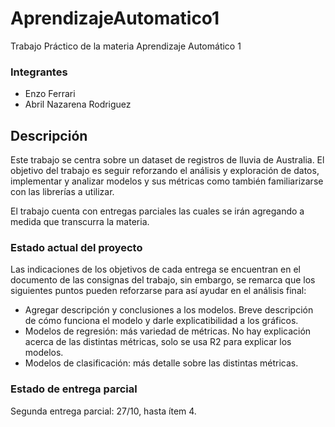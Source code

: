 # AprendizajeAutomatico1
Trabajo Práctico de la materia Aprendizaje Automático 1
### Integrantes
- Enzo Ferrari
- Abril Nazarena Rodriguez
## Descripción
Este trabajo se centra sobre un dataset de registros de lluvia de Australia. El objetivo del trabajo es seguir reforzando el análisis y exploración de datos, implementar y analizar modelos y sus métricas como también familiarizarse con las librerías a utilizar.

El trabajo cuenta con entregas parciales las cuales se irán agregando a medida que transcurra la materia.
### Estado actual del proyecto

Las indicaciones de los objetivos de cada entrega se encuentran en el documento de las consignas del trabajo, sin embargo, se remarca que los siguientes puntos pueden reforzarse para así ayudar en el análisis final:

- Agregar descripción y conclusiones a los modelos. Breve descripción de cómo funciona el modelo y darle explicatibilidad a los gráficos.
- Modelos de regresión: más variedad de métricas. No hay explicación acerca de las distintas métricas, solo se usa R2 para explicar los modelos.
- Modelos de clasificación: más detalle sobre las distintas métricas.

### Estado de entrega parcial
Segunda entrega parcial: 27/10, hasta ítem 4. 
